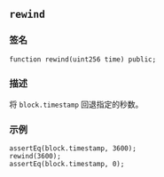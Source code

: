 ## `rewind`

### 签名

```solidity
function rewind(uint256 time) public;
```

### 描述

将 `block.timestamp` 回退指定的秒数。

### 示例

```solidity
assertEq(block.timestamp, 3600);
rewind(3600);
assertEq(block.timestamp, 0);
```
